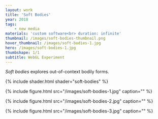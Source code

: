 ```yaml
---
layout: work
title: 'Soft Bodies'
year: 2018
tags:
    - new media
materials: 'custom software<br> duration: infinite'
thumbnail: /images/soft-bodies-thumbnail.png
hover_thumbnail: /images/soft-bodies-1.jpg
hero: /images/soft-bodies-1.jpg
thumbshape: 1/1
subtitle: WebGL Experiment
---
```


*Soft bodies* explores out-of-context bodily forms.

{% include shader.html shader="soft-bodies" %}

{% include figure.html src="/images/soft-bodies-1.jpg" caption="" %}

{% include figure.html src="/images/soft-bodies-2.jpg" caption="" %}

{% include figure.html src="/images/soft-bodies-3.jpg" caption="" %}

